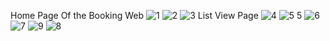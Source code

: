 Home Page Of the Booking Web
![1](https://user-images.githubusercontent.com/86683029/169265815-2a82d8a0-15e3-4d5f-a21c-aab8043027f0.png)
![2](https://user-images.githubusercontent.com/86683029/169265970-a82f6db5-4839-485c-b299-d7555f53a9eb.png)
![3](https://user-images.githubusercontent.com/86683029/169265840-c5a6a58f-454d-4f9e-a581-5e53fa9f10d3.png)
List View Page 
![4](https://user-images.githubusercontent.com/86683029/169266015-6e3dd89d-be18-4085-8cfa-15bcd0c947d2.png)
![5 5](https://user-images.githubusercontent.com/86683029/169266046-1ed9b529-77f1-47fd-9615-fe2c56b97777.png)
![6](https://user-images.githubusercontent.com/86683029/169266091-94f5f0f1-4004-4849-8d82-8361a9729ce2.png)
![7](https://user-images.githubusercontent.com/86683029/169266097-64d5585f-92a8-40fb-91c0-2ee25271c974.png)
![9](https://user-images.githubusercontent.com/86683029/169266127-805d5ddd-4ba5-4f27-9a99-fa1bb0455753.png)
![8](https://user-images.githubusercontent.com/86683029/169266168-e87c58f6-fcbd-47a2-b236-e32ca246f055.png)
